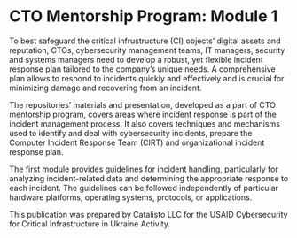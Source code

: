# CTO Mentorship Program: Module 1

To best safeguard the critical infrustructure (CI) objects’ digital assets and reputation, CTOs, cybersecurity management teams, IT managers, security and systems managers need to develop a robust, yet flexible incident response plan tailored to the company’s unique needs. A comprehensive plan allows to respond to incidents quickly and effectively and is crucial for minimizing damage and recovering from an incident.

The repositories’ materials and presentation, developed as a part of CTO mentorship program, covers areas where incident response is part of the incident management process. It also covers techniques and mechanisms used to identify and deal with cybersecurity incidents, prepare the Computer Incident Response Team (CIRT) and organizational incident response plan.

The first module provides guidelines for incident handling, particularly for analyzing incident-related data and determining the appropriate response to each incident. The guidelines can be followed independently of particular hardware platforms, operating systems, protocols, or applications. 

This publication was prepared by Catalisto LLC for the USAID Cybersecurity for Critical Infrastructure in Ukraine Activity. 

